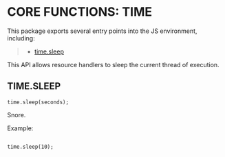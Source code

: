  


 # CORE FUNCTIONS: TIME


 

 This package exports several entry points into the JS environment,
 including:

 > * [time.sleep](#sleep)

 This API allows resource handlers to sleep the current thread of execution.

 ## TIME.SLEEP
 <a name="sleep"></a>
 `time.sleep(seconds);`

 Snore.

 Example:

 ```

 time.sleep(10);

 ```


